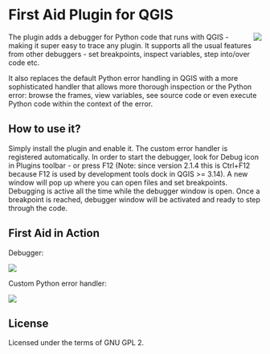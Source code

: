 # First Aid Plugin for QGIS

<img src="https://raw.githubusercontent.com/wonder-sk/qgis-first-aid-plugin/master/icon.png" align="right">

The plugin adds a debugger for Python code that runs with QGIS - making it super easy to trace any plugin.
It supports all the usual features from other debuggers - set breakpoints, inspect variables, step into/over
code etc.

It also replaces the default Python error handling in QGIS
with a more sophisticated handler that allows more thorough inspection
or the Python error: browse the frames, view variables, see source code
or even execute Python code within the context of the error.


## How to use it?

Simply install the plugin and enable it. The custom error handler is registered automatically.
In order to start the debugger, look for Debug icon in Plugins toolbar - or press F12 (Note: since
version 2.1.4 this is Ctrl+F12 because F12 is used by development tools dock in QGIS >= 3.14). A new window
will pop up where you can open files and set breakpoints. Debugging is active all the time while
the debugger window is open. Once a breakpoint is reached, debugger window will be activated
and ready to step through the code.


## First Aid in Action

Debugger:

<img src="https://raw.githubusercontent.com/wonder-sk/qgis-first-aid-plugin/master/screenshot-debug.png">

Custom Python error handler:

<img src="https://raw.githubusercontent.com/wonder-sk/qgis-first-aid-plugin/master/screenshot.png">


## License

Licensed under the terms of GNU GPL 2.

